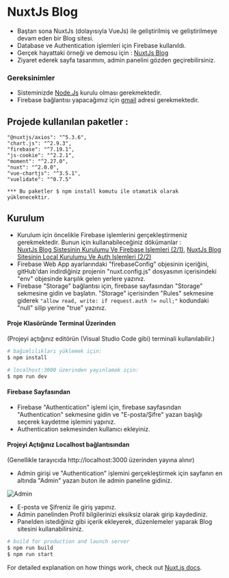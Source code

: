 # NuxtJs Blog

- Baştan sona NuxtJs (dolayısıyla VueJs) ile geliştirilmiş ve geliştirilmeye devam eden bir Blog sitesi.
- Database ve Authentication işlemleri için Firebase kullanıldı.
- Gerçek hayattaki örneği ve demosu için : [NuxtJs Blog](https://blognuxt1.ey.r.appspot.com/)
- Ziyaret ederek sayfa tasarımını, admin panelini gözden geçirebilirsiniz.

### Gereksinimler

* Sisteminizde [Node.Js](https://nodejs.org) kurulu olması gerekmektedir.
* Firebase bağlantısı yapacağımız için [gmail](https://mail.google.com) adresi gerekmektedir.

## Projede kullanılan paketler : 
    "@nuxtjs/axios": "^5.3.6",
    "chart.js": "^2.9.3",
    "firebase": "^7.19.1",
    "js-cookie": "^2.2.1",
    "moment": "^2.27.0",
    "nuxt": "^2.0.0",
    "vue-chartjs": "^3.5.1",
    "vuelidate": "^0.7.5"
    
    *** Bu paketler $ npm install komutu ile otamatik olarak yüklenecektir.


## Kurulum

 - Kurulum için öncelikle Firebase işlemlerini gerçekleştirmeniz gerekmektedir. Bunun için kullanabileceğiniz dökümanlar :  
 [NuxtJs Blog Sistesinin Kurulumu Ve Firebase Işlemleri (2/1)](https://blognuxt1.ey.r.appspot.com/Blog/-MHGcC94Ri0xXmNi2765),  [NuxtJs Blog Sitesinin Local Kurulumu Ve Auth Işlemleri (2/2)](https://blognuxt1.ey.r.appspot.com/Blog/-MHISmcydA_DGXdxsG7K)
 - Firebase Web App ayarlarındaki "firebaseConfig" objesinin içeriğini, gitHub'dan indirdiğiniz projenin "nuxt.config.js" dosyasının içerisindeki "env" objesinde karşılık gelen yerlere yazınız.
 - Firebase "Storage" bağlantısı için, firebase sayfasından "Storage" sekmesine gidin ve başlatın. "Storage" içerisinden "Rules" sekmesine giderek ``` "allow read, write: if request.auth != null;" ``` kodundaki "null" silip yerine "true" yazınız.
 
 #### Proje Klasöründe Terminal Üzerinden
 (Projeyi açtığınız editörün (Visual Studio Code gibi) terminali kullanılabilir.)

``` bash
# bağımlılıkları yüklemek için:
$ npm install

# localhost:3000 üzerinden yayınlamak için:
$ npm run dev
``` 

#### Firebase Sayfasından

- Firebase "Authentication" işlemi için, firebase sayfasından "Authentication" sekmesine gidin ve "E-posta/Şifre" yazan başlığı seçerek kaydetme işlemini yapınız.
- Authentication sekmesinden kullanıcı ekleyiniz.

#### Projeyi Açtığınız Localhost bağlantısından
(Genellikle tarayıcıda http://localhost:3000 üzerinden yayına alınır)

- Admin girişi ve "Authentication" işlemini gerçekleştirmek için sayfanın en altında "Admin" yazan buton ile admin paneline gidiniz.

![Admin](https://firebasestorage.googleapis.com/v0/b/blognuxt1.appspot.com/o/npm%20auth%2FEkran%20Resmi%202020-09-16%2010.44.01.png?alt=media&token=4febefed-fcde-4bde-b09c-aad381e24ad0)

- E-posta ve Şifreniz ile giriş yapınız.
- Admin panelinden Profil bilgilerinizi eksiksiz olarak girip kaydediniz.
- Panelden istediğiniz gibi içerik ekleyerek, düzenlemeler yaparak Blog sitesini kullanabilirsiniz.

``` bash
# build for production and launch server
$ npm run build
$ npm run start
```

For detailed explanation on how things work, check out [Nuxt.js docs](https://nuxtjs.org).
